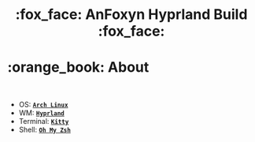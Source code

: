 <h1 align="center"> :fox_face: AnFoxyn Hyprland Build :fox_face: </h1>

<!-- INFORMATION -->
<h1 align="left"> :orange_book: About</h1>

</br>

- OS: [**`Arch Linux`**](https://archlinux.org/)
- WM: [**`Hyprland`**](github.com/hyprwm/Hyprland)
- Terminal: [**`Kitty`**](https://github.com/kovidgoyal/kitty)
- Shell: [**`Oh My Zsh`**](https://github.com/ohmyzsh/ohmyzsh)

</br>
